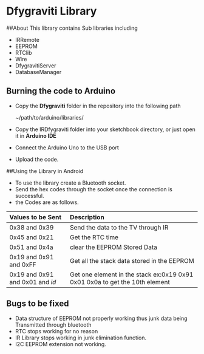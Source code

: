 # Dfygraviti Library

##About
This library contains Sub libraries including

* IRRemote
* EEPROM
* RTClib
* Wire
* DfygravitiServer
* DatabaseManager

## Burning the code to Arduino

* Copy the **Dfygraviti** folder in the repository into the following path

	~/path/to/arduino/libraries/

* Copy the IRDfygraviti folder into your sketchbook directory, or just open it in **Arduino IDE**
* Connect the Arduino Uno to the USB port
* Upload the code.

##Using the Library in Android
* To use the library create a Bluetooth socket.
* Send the hex codes through the socket once the connection is successful.
* the Codes are as follows.


| Values to be Sent               | Description                                                               |
|:-------------------------------|:--------------------------------------------------------------------------|
| 0x38 and 0x39                   |Send the data to the TV through IR                                         |
| 0x45 and 0x21                   |Get the RTC time                                                           |    
| 0x51 and 0x4a                   |clear the EEPROM Stored Data                                               |
| 0x19 and 0x91 and 0xFF          |Get all the stack data stored in the EEPROM                                |
| 0x19 and 0x91 and 0x01 and *id* |Get one element in the stack ex:0x19 0x91 0x01 0x0a to get the 10th element|



## Bugs to be fixed
* Data structure of EEPROM not properly working thus junk data being Transmitted through bluetooth
* RTC stops working for no reason
* IR Library stops working in junk elimination function.
* I2C EEPROM extension not working.




